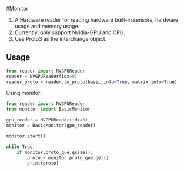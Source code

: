 #Monitor
1. A Hardware reader for reading hardware built-in sensors, hardware usage and memory usage.
2. Currently, only support Nvidia-GPU and CPU.
3. Use Proto3 as the interchange object.

## Usage
```python
from reader import NVGPUReader
reader = NVGPUReader(idx=0)
reader_proto = reader.to_proto(basic_info=True, matrix_info=True)
```

Using monitor:
```python
from reader import NVGPUReader
from monitor import BasicMonitor

gpu_reader = NVGPUReader(idx=0)
monitor = BasicMonitor(gpu_reader)

monitor.start()

while True:
    if monitor.proto_que.qsize():
        proto = monitor.proto_que.get()
        print(proto)
```